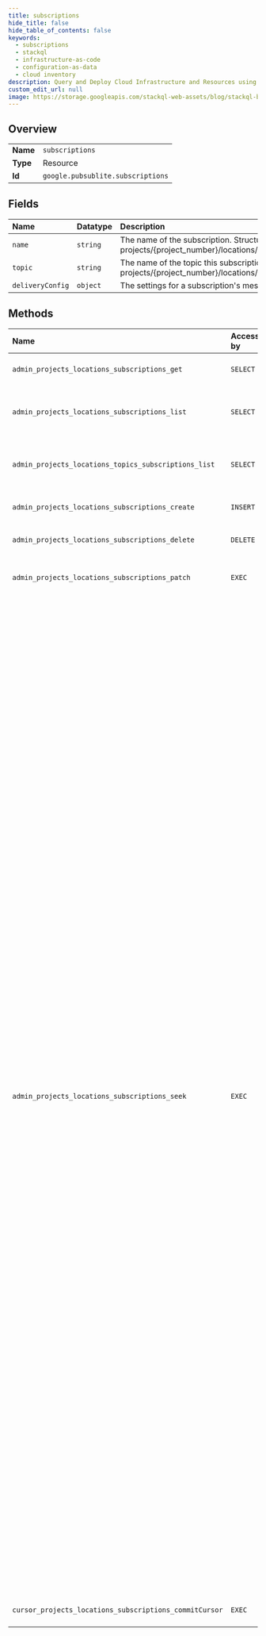 ```yaml
---
title: subscriptions
hide_title: false
hide_table_of_contents: false
keywords:
  - subscriptions
  - stackql
  - infrastructure-as-code
  - configuration-as-data
  - cloud inventory
description: Query and Deploy Cloud Infrastructure and Resources using SQL
custom_edit_url: null
image: https://storage.googleapis.com/stackql-web-assets/blog/stackql-blog-post-featured-image.png
---
```

  
    

## Overview
<table><tbody>
<tr><td><b>Name</b></td><td><code>subscriptions</code></td></tr>
<tr><td><b>Type</b></td><td>Resource</td></tr>
<tr><td><b>Id</b></td><td><code>google.pubsublite.subscriptions</code></td></tr>
</tbody></table>

## Fields
| Name | Datatype | Description |
|:-----|:---------|:------------|
| `name` | `string` | The name of the subscription. Structured like: projects/{project_number}/locations/{location}/subscriptions/{subscription_id} |
| `topic` | `string` | The name of the topic this subscription is attached to. Structured like: projects/{project_number}/locations/{location}/topics/{topic_id} |
| `deliveryConfig` | `object` | The settings for a subscription's message delivery. |
## Methods
| Name | Accessible by | Required Params | Description |
|:-----|:--------------|:----------------|:------------|
| `admin_projects_locations_subscriptions_get` | `SELECT` | `name` | Returns the subscription configuration. |
| `admin_projects_locations_subscriptions_list` | `SELECT` | `parent` | Returns the list of subscriptions for the given project. |
| `admin_projects_locations_topics_subscriptions_list` | `SELECT` | `name` | Lists the subscriptions attached to the specified topic. |
| `admin_projects_locations_subscriptions_create` | `INSERT` | `parent` | Creates a new subscription. |
| `admin_projects_locations_subscriptions_delete` | `DELETE` | `name` | Deletes the specified subscription. |
| `admin_projects_locations_subscriptions_patch` | `EXEC` | `name` | Updates properties of the specified subscription. |
| `admin_projects_locations_subscriptions_seek` | `EXEC` | `name` | Performs an out-of-band seek for a subscription to a specified target, which may be timestamps or named positions within the message backlog. Seek translates these targets to cursors for each partition and orchestrates subscribers to start consuming messages from these seek cursors. If an operation is returned, the seek has been registered and subscribers will eventually receive messages from the seek cursors (i.e. eventual consistency), as long as they are using a minimum supported client library version and not a system that tracks cursors independently of Pub/Sub Lite (e.g. Apache Beam, Dataflow, Spark). The seek operation will fail for unsupported clients. If clients would like to know when subscribers react to the seek (or not), they can poll the operation. The seek operation will succeed and complete once subscribers are ready to receive messages from the seek cursors for all partitions of the topic. This means that the seek operation will not complete until all subscribers come online. If the previous seek operation has not yet completed, it will be aborted and the new invocation of seek will supersede it. |
| `cursor_projects_locations_subscriptions_commitCursor` | `EXEC` | `subscription` | Updates the committed cursor. |
